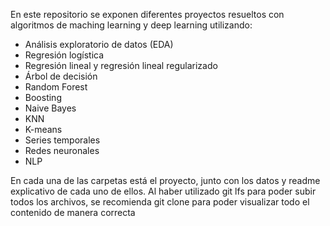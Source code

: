En este repositorio se exponen diferentes proyectos resueltos con algoritmos de maching learning y deep learning utilizando:

- Análisis exploratorio de datos (EDA)
- Regresión logística
- Regresión lineal y regresión lineal regularizado
- Árbol de decisión
- Random Forest
- Boosting
- Naive Bayes
- KNN
- K-means
- Series temporales
- Redes neuronales
- NLP

En cada una de las carpetas está el proyecto, junto con los datos y readme explicativo de cada uno de ellos. Al haber utilizado git lfs para poder subir todos los archivos, se recomienda git clone para poder visualizar todo el contenido de manera correcta
